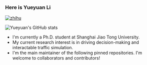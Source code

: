 ### Here is Yueyuan Li

[![zhihu](https://img.shields.io/badge/dynamic/json?url=https%3A%2F%2Fapi.spencerwoo.com%2Fsubstats%2F%3Fsource%3Dzhihu%26queryKey%3Dravenclaw-32&label=知乎&query=$.data.totalSubs&color=%230084ff&suffix=%20关注者)](https://www.zhihu.com/people/ravenclaw-32)


![Yueyuan's GitHub stats](https://github-readme-stats.vercel.app/api?username=SCP-CN-001&show_icons=true&theme=transparent)

- I'm currently a Ph.D. student at Shanghai Jiao Tong University.
- My current research interest is in driving decision-making and interactable traffic simulation.
- I'm the main maintainer of the following pinned repositories. I'm welcome to collaborators and contributors!
